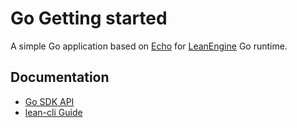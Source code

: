 # Go Getting started

A simple Go application based on [Echo](https://echo.labstack.com/) for [LeanEngine] Go runtime.

[LeanEngine]: https://docs.leancloud.app/leanengine_overview.html

## Documentation

* [Go SDK API](https://pkg.go.dev/github.com/leancloud/go-sdk/leancloud)
* [lean-cli Guide](https://docs.leancloud.app/leanengine_cli.html)